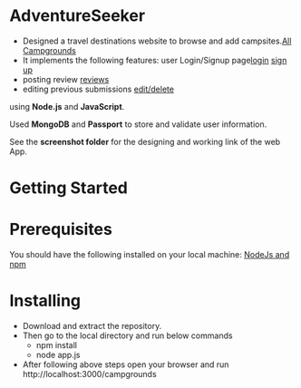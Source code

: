 # AdventureSeeker
* Designed a travel destinations website to browse and add campsites.[All Campgrounds](https://github.com/Aditi760/AdventureSeeker/blob/main/screenshots/All%20Campgrounds.png)
* It implements the following features: user Login/Signup page[login](https://github.com/Aditi760/AdventureSeeker/blob/main/screenshots/Login%20Page.png)
[sign up](https://github.com/Aditi760/AdventureSeeker/blob/main/screenshots/Sign%20up%20page.png)
* posting review
[reviews](https://github.com/Aditi760/AdventureSeeker/blob/main/screenshots/Leave%20a%20review.png)
* editing previous submissions
[edit/delete](https://github.com/Aditi760/AdventureSeeker/blob/main/screenshots/Edit%20Delete%20Section.png)


using **Node.js** and **JavaScript**.

Used **MongoDB** and **Passport** to store and validate user information.

See the **screenshot folder** for the designing and working link of the web App.

# Getting Started

# Prerequisites
You should have the following installed on your local machine:
[NodeJs and npm](https://nodejs.org/en/download/)

# Installing
* Download and extract the repository.
* Then go to the local directory and run below commands
  * npm install
  * node app.js
* After following above steps open your browser and run
   http://localhost:3000/campgrounds

